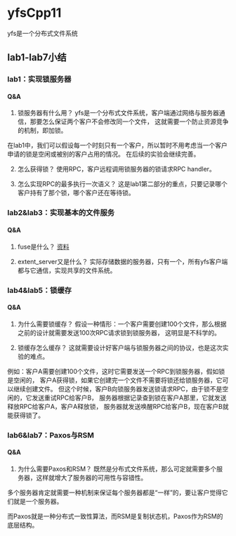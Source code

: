 # yfsCpp11
yfs是一个分布式文件系统

## lab1-lab7小结
### lab1：实现锁服务器
#### Q&A
1. 锁服务器有什么用？
yfs是一个分布式文件系统，客户端通过网络与服务器通信，那要怎么保证两个客户不会修改同一个文件，
这就需要一个防止资源竞争的机制，即加锁。

在lab1中，我们可以假设每一个时刻只有一个客户，所以暂时不用考虑当一个客户申请的锁是空闲或被别的客户占用的情况。
在后续的实验会继续完善。

2. 怎么获得锁？
使用RPC，客户远程调用锁服务器的锁请求RPC handler。

3. 怎么实现RPC的最多执行一次语义？
这是lab1第二部分的重点，只要记录哪个客户持有了那个锁，哪个客户还在等待锁。

### lab2&lab3：实现基本的文件服务
#### Q&A
1. fuse是什么？
[资料](https://blog.csdn.net/ty_laurel/article/details/51685193)

2. extent_server又是什么？
实际存储数据的服务器，只有一个，所有yfs客户端都与它通信，实现共享的文件系统。

### lab4&lab5：锁缓存
#### Q&A
1. 为什么需要锁缓存？
假设一种情形：一个客户需要创建100个文件，那么根据之前的设计就需要发送100次RPC请求锁到锁服务器，
这明显是不科学的。

2. 锁缓存怎么缓存？
这就需要设计好客户端与锁服务器之间的协议，也是这次实验的难点。

例如：客户A需要创建100个文件，这时它需要发送一个RPC到锁服务器，假如锁是空闲的，
客户A获得锁，如果它创建完一个文件不需要将锁还给锁服务器，它可以继续创建文件。
但这个时候，客户B向锁服务器发送锁请求RPC，由于锁不是空闲的，它发送重试RPC给客户B，
服务器根据记录查到锁在客户A那里，它就发送释放RPC给客户A，客户A释放锁，
服务器就发送唤醒RPC给客户B，现在客户B就能获得锁了。


### lab6&lab7：Paxos与RSM
#### Q&A
1. 为什么需要Paxos和RSM？
既然是分布式文件系统，那么可定就需要多个服务器，这样就增大了服务器的可用性与容错性。

多个服务器肯定就需要一种机制来保证每个服务器都是“一样”的，要让客户觉得它们就是一个服务器。

而Paxos就是一种分布式一致性算法，而RSM是复制状态机，Paxos作为RSM的底层结构。

